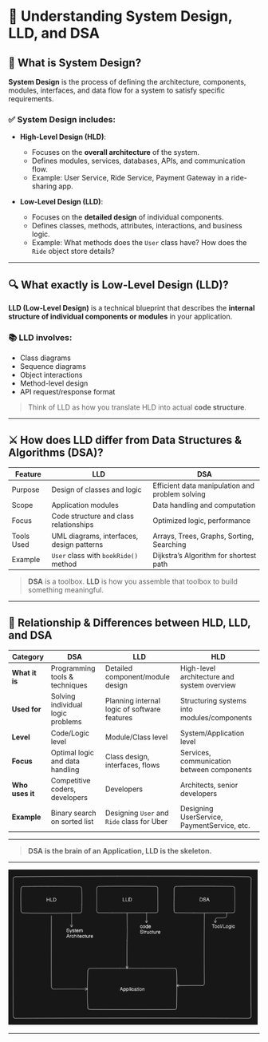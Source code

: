 # 🧠 Understanding System Design, LLD, and DSA

## 📌 What is System Design?

**System Design** is the process of defining the architecture, components, modules, interfaces, and data flow for a system to satisfy specific requirements.

### ✅ System Design includes:
- **High-Level Design (HLD)**:  
  - Focuses on the **overall architecture** of the system.  
  - Defines modules, services, databases, APIs, and communication flow.  
  - Example: User Service, Ride Service, Payment Gateway in a ride-sharing app.

- **Low-Level Design (LLD)**:  
  - Focuses on the **detailed design** of individual components.  
  - Defines classes, methods, attributes, interactions, and business logic.  
  - Example: What methods does the `User` class have? How does the `Ride` object store details?

---

## 🔍 What exactly is Low-Level Design (LLD)?

**LLD (Low-Level Design)** is a technical blueprint that describes the **internal structure of individual components or modules** in your application.

### 📚 LLD involves:
- Class diagrams
- Sequence diagrams
- Object interactions
- Method-level design
- API request/response format

> Think of LLD as how you translate HLD into actual **code structure**.

---

## ⚔️ How does LLD differ from Data Structures & Algorithms (DSA)?

| Feature               | **LLD**                                   | **DSA**                                           |
|------------------------|--------------------------------------------|---------------------------------------------------|
| Purpose                | Design of classes and logic                | Efficient data manipulation and problem solving   |
| Scope                  | Application modules                        | Data handling and computation                     |
| Focus                  | Code structure and class relationships     | Optimized logic, performance                      |
| Tools Used             | UML diagrams, interfaces, design patterns  | Arrays, Trees, Graphs, Sorting, Searching         |
| Example                | `User` class with `bookRide()` method      | Dijkstra’s Algorithm for shortest path            |

> **DSA** is a toolbox. **LLD** is how you assemble that toolbox to build something meaningful.

---

## 🔁 Relationship & Differences between HLD, LLD, and DSA

| Category        | **DSA**                           | **LLD**                                      | **HLD**                                     |
| --------------- | --------------------------------- | -------------------------------------------- | ------------------------------------------- |
| **What it is**  | Programming tools & techniques    | Detailed component/module design             | High-level architecture and system overview |
| **Used for**    | Solving individual logic problems | Planning internal logic of software features | Structuring systems into modules/components |
| **Level**       | Code/Logic level                  | Module/Class level                           | System/Application level                    |
| **Focus**       | Optimal logic and data handling   | Class design, interfaces, flows              | Services, communication between components  |
| **Who uses it** | Competitive coders, developers    | Developers                                   | Architects, senior developers               |
| **Example**     | Binary search on sorted list      | Designing `User` and `Ride` class for Uber   | Designing UserService, PaymentService, etc. |

---


> **DSA is the brain of an Application, LLD is the skeleton.**
---

<img src="./Screenshot%202025-05-16%20185312.png" alt="System Design Diagram" width="500"/>


---
